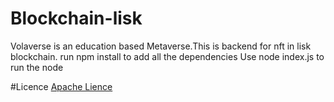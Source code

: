 # Blockchain-lisk
Volaverse is an education based Metaverse.This is backend for nft in lisk blockchain.
run npm install to add all the dependencies
Use node index.js to run the node

#Licence
[Apache Lience](Licence)
